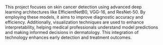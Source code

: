 This project focuses on skin cancer detection using advanced deep learning architectures like EfficientNetB0, VGG-16, and ResNet-50. By employing these models, it aims to improve diagnostic accuracy and efficiency. Additionally, visualization techniques are used to enhance interpretability, helping medical professionals understand model predictions and making informed decisions in dermatology. This integration of technology enhances early detection and treatment outcomes.
